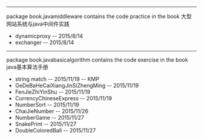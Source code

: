 ----------------------------------------------------------------------------------------
package book.javamiddleware contains the code practice in the book 大型网站系统与java中间件实践
   * dynamicproxy -- 2015/8/14
   * exchanger -- 2015/8/14

----------------------------------------------------------------------------------------
package book.javabasicalgorithm contains the code exercise in the book java基本算法手册
   * string match -- 2015/11/19 -- KMP
   * GeDeBaHeCaiXiangJinSiZhengMing -- 2015/11/19 
   * FenJieZhiYinShu -- 2015/11/19
   * CurrencyChineseExpress -- 2015/11/19 
   * NumberSort -- 2015/11/19
   * ChaiJieNumber -- 2015/11/26
   * NumberGame -- 2015/11/27
   * SnakePrint -- 2015/11/27
   * DoubleColoredBall -- 2015/11/27